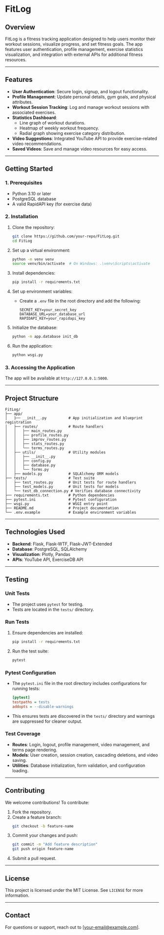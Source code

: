 # FitLog

## **Overview**
FitLog is a fitness tracking application designed to help users monitor their workout sessions, visualize progress, and set fitness goals. The app features user authentication, profile management, exercise statistics visualization, and integration with external APIs for additional fitness resources.

---

## **Features**
- **User Authentication**: Secure login, signup, and logout functionality.
- **Profile Management**: Update personal details, gym goals, and physical attributes.
- **Workout Session Tracking**: Log and manage workout sessions with associated exercises.
- **Statistics Dashboard**:
  - Line graph of workout durations.
  - Heatmap of weekly workout frequency.
  - Radial graph showing exercise category distribution.
- **Video Suggestions**: Integrated YouTube API to provide exercise-related video recommendations.
- **Saved Videos**: Save and manage video resources for easy access.

---

## **Getting Started**

### **1. Prerequisites**
- Python 3.10 or later
- PostgreSQL database
- A valid RapidAPI key (for exercise data)

### **2. Installation**

1. Clone the repository:
   ```bash
   git clone https://github.com/your-repo/FitLog.git
   cd FitLog
   ```

2. Set up a virtual environment:
   ```bash
   python -m venv venv
   source venv/bin/activate  # On Windows: .\venv\Scripts\activate
   ```

3. Install dependencies:
   ```bash
   pip install -r requirements.txt
   ```

4. Set up environment variables:
   - Create a `.env` file in the root directory and add the following:
     ```env
     SECRET_KEY=your_secret_key
     DATABASE_URL=your_database_url
     RAPIDAPI_KEY=your_rapidapi_key
     ```

5. Initialize the database:
   ```bash
   python -m app.database init_db
   ```

6. Run the application:
   ```bash
   python wsgi.py
   ```

### **3. Accessing the Application**
The app will be available at `http://127.0.0.1:5000`.

---

## **Project Structure**

```
FitLog/
├── app/
│   ├── __init__.py          # App initialization and blueprint registration
│   ├── routes/              # Route handlers
│   │   ├── main_routes.py
│   │   ├── profile_routes.py
│   │   ├── improv_routes.py
│   │   ├── stats_routes.py
│   │   └── terms_routes.py
│   ├── utils/               # Utility modules
│   │   ├── __init__.py
│   │   ├── config.py
│   │   ├── database.py
│   │   └── forms.py
│   ├── models.py            # SQLAlchemy ORM models
├── tests/                   # Test suite
│   ├── test_routes.py       # Unit tests for route handlers
│   ├── test_models.py       # Unit tests for models
│   └── test_db_connection.py # Verifies database connectivity
├── requirements.txt         # Python dependencies
├── pytest.ini               # Pytest configuration
├── wsgi.py                  # WSGI entry point
├── README.md                # Project documentation
└── .env.example             # Example environment variables
```

---

## **Technologies Used**
- **Backend**: Flask, Flask-WTF, Flask-JWT-Extended
- **Database**: PostgreSQL, SQLAlchemy
- **Visualization**: Plotly, Pandas
- **APIs**: YouTube API, ExerciseDB API

---

## **Testing**

### **Unit Tests**
- The project uses `pytest` for testing.
- Tests are located in the `tests/` directory.

### **Run Tests**
1. Ensure dependencies are installed:
   ```bash
   pip install -r requirements.txt
   ```

2. Run the test suite:
   ```bash
   pytest
   ```

### **Pytest Configuration**
- The `pytest.ini` file in the root directory includes configurations for running tests:
  ```ini
  [pytest]
  testpaths = tests
  addopts = --disable-warnings
  ```
- This ensures tests are discovered in the `tests/` directory and warnings are suppressed for cleaner output.

### **Test Coverage**
- **Routes**: Login, logout, profile management, video management, and terms page rendering.
- **Models**: User creation, session creation, cascading deletions, and video saving.
- **Utilities**: Database initialization, form validation, and configuration loading.

---

## **Contributing**
We welcome contributions! To contribute:
1. Fork the repository.
2. Create a feature branch:
   ```bash
   git checkout -b feature-name
   ```
3. Commit your changes and push:
   ```bash
   git commit -m "Add feature description"
   git push origin feature-name
   ```
4. Submit a pull request.

---

## **License**
This project is licensed under the MIT License. See `LICENSE` for more information.

---

## **Contact**
For questions or support, reach out to [your-email@example.com].